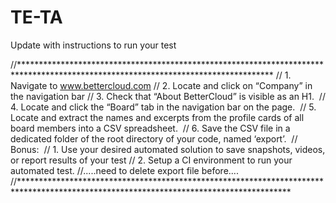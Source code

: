 # TE-TA
Update with instructions to run your test

//**********************************************************************************************************************************
// 1. Navigate to www.bettercloud.com
// 2. Locate and click on “Company” in the navigation bar
// 3. Check that “About BetterCloud” is visible as an H1. 
// 4. Locate and click the “Board” tab in the navigation bar on the page. 
// 5. Locate and extract the names and excerpts from the profile cards of all board members into a CSV spreadsheet. 
// 6. Save the CSV file in a dedicated folder of the root directory of your code, named ‘export’. 
// Bonus: 
// 1. Use your desired automated solution to save snapshots, videos, or report results of your test
// 2. Setup a CI environment to run your automated test.
//.....need to delete export file before....
//**************************************************************************************************************************************
